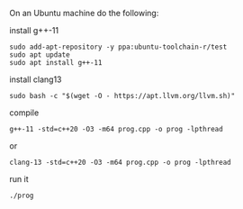 On an Ubuntu machine do the following:

install g++-11

```console
sudo add-apt-repository -y ppa:ubuntu-toolchain-r/test
sudo apt update
sudo apt install g++-11
```

install clang13

```console
sudo bash -c "$(wget -O - https://apt.llvm.org/llvm.sh)"
```

compile

```console
g++-11 -std=c++20 -O3 -m64 prog.cpp -o prog -lpthread
```

or

```console
clang-13 -std=c++20 -O3 -m64 prog.cpp -o prog -lpthread
```

run it

```console
./prog
```
